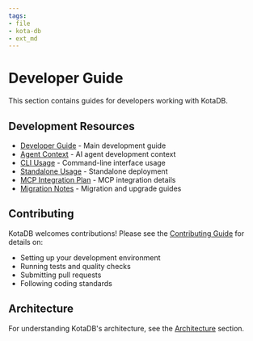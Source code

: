 ```yaml
---
tags:
- file
- kota-db
- ext_md
---
```

# Developer Guide

This section contains guides for developers working with KotaDB.

## Development Resources

- [Developer Guide](../development-guides/dev_guide.md) - Main development guide
- [Agent Context](../development-guides/agent_context.md) - AI agent development context
- [CLI Usage](../development-guides/cli_usage.md) - Command-line interface usage
- [Standalone Usage](../development-guides/standalone.md) - Standalone deployment
- [MCP Integration Plan](../development-guides/mcp_integration_plan.md) - MCP integration details
- [Migration Notes](../development-guides/migration_notes.md) - Migration and upgrade guides

## Contributing

KotaDB welcomes contributions! Please see the [Contributing Guide](../contributing.md) for details on:

- Setting up your development environment
- Running tests and quality checks
- Submitting pull requests
- Following coding standards

## Architecture

For understanding KotaDB's architecture, see the [Architecture](../architecture/index.md) section.